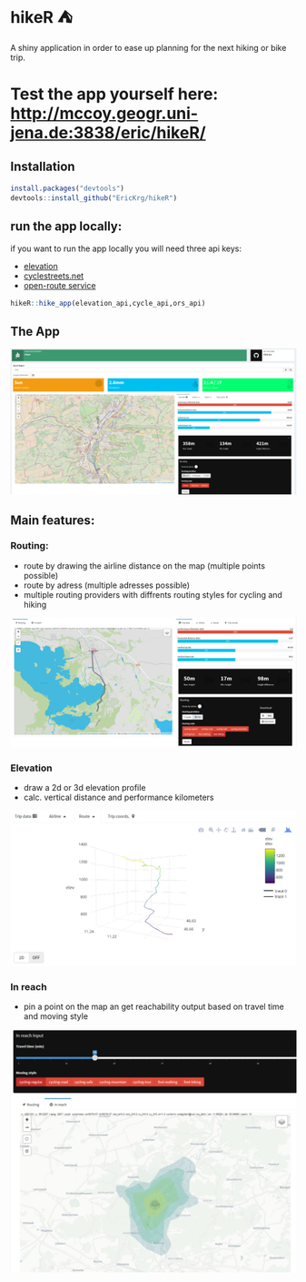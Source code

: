 # hikeR :tent:
A shiny application in order to ease up planning for the next hiking or bike trip.

# Test the app yourself here: http://mccoy.geogr.uni-jena.de:3838/eric/hikeR/

## Installation

```r
install.packages("devtools")
devtools::install_github("EricKrg/hikeR")
```
## run the app locally:
if you want to run the app locally you will need three api keys:
- [elevation](https://developers.google.com/maps/documentation/elevation/#api_key)
- [cyclestreets.net](https://www.cyclestreets.net/)
- [open-route service](https://openrouteservice.org/)

```r
hikeR::hike_app(elevation_api,cycle_api,ors_api)
```


## The App
![App deck](./shiny_data/figures/screen1.png)

## Main features:

### Routing:
- route by drawing the airline distance on the map (multiple points possible)
- route by adress (multiple adresses possible)
- multiple routing providers with diffrents routing styles for cycling and hiking

![App deck](./shiny_data/figures/routing.PNG)

### Elevation
- draw a 2d or 3d elevation profile
- calc. vertical distance and performance kilometers

![3D_plot](./shiny_data/figures/screen2.png)

### In reach
- pin a point on the map an get reachability output based on travel time and moving style

![App deck](./shiny_data/figures/in_reach.PNG)

